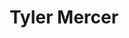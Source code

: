 ---
title: Tyler Mercer
description: Web developer, behavioral design enthusiast, and follower of Jesus
layout: home
pageScopedStyles: true
pagination:
    data: collections.posts
    size: 5
    reverse: true
    alias: posts
---
